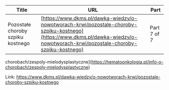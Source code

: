 | **Title**       | **URL**           | **Part**              |
|-----------------|-------------------|-----------------------|
| Pozostałe choroby szpiku kostnego         | [https://www.dkms.pl/dawka-wiedzy/o-nowotworach-krwi/pozostale-choroby-szpiku-kostnego](https://www.dkms.pl/dawka-wiedzy/o-nowotworach-krwi/pozostale-choroby-szpiku-kostnego)    | Part 7 of 7          |

chorobach/zespoly\-mielodysplastyczne](https://hematoonkologia.pl/info-o-chorobach/zespoly-mielodysplastyczne)



Link: https://www.dkms.pl/dawka-wiedzy/o-nowotworach-krwi/pozostale-choroby-szpiku-kostnego
